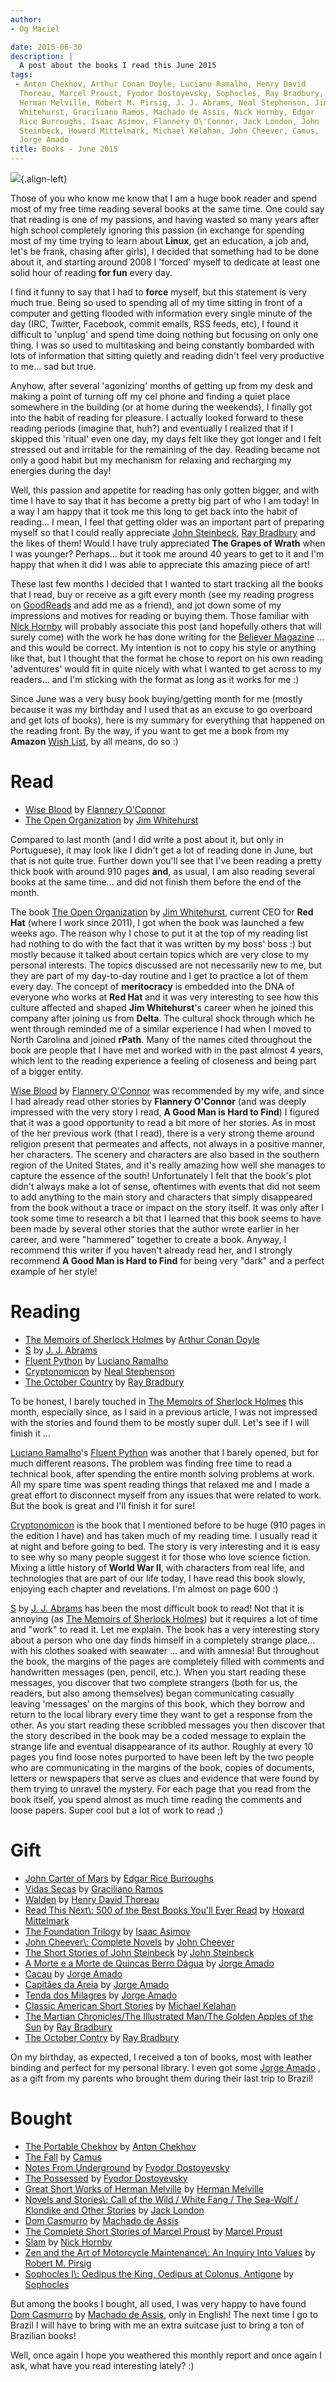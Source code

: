 ```yaml
---
author:
- Og Maciel

date: 2015-06-30
description: |
  A post about the books I read this June 2015
tags:
 - Anton Chekhov, Arthur Conan Doyle, Luciano Ramalho, Henry David
  Thoreau, Marcel Proust, Fyodor Dostoyevsky, Sophocles, Ray Bradbury,
  Herman Melville, Robert M. Pirsig, J. J. Abrams, Neal Stephenson, Jim
  Whitehurst, Graciliano Ramos, Machado de Assis, Nick Hornby, Edgar
  Rice Burroughs, Isaac Asimov, Flannery O\'Connor, Jack London, John
  Steinbeck, Howard Mittelmark, Michael Kelahan, John Cheever, Camus,
  Jorge Amado
title: Books - June 2015
---
```


![](https://omaciel.fedorapeople.org/book_review.png){.align-left}

Those of you who know me know that I am a huge book reader and spend
most of my free time reading several books at the same time. One could
say that reading is one of my passions, and having wasted so many years
after high school completely ignoring this passion (in exchange for
spending most of my time trying to learn about **Linux**, get an
education, a job and, let\'s be frank, chasing after girls), I decided
that something had to be done about it, and starting around 2008 I
\'forced\' myself to dedicate at least one solid hour of reading **for
fun** every day.

I find it funny to say that I had to **force** myself, but this
statement is very much true. Being so used to spending all of my time
sitting in front of a computer and getting flooded with information
every single minute of the day (IRC, Twitter, Facebook, commit emails,
RSS feeds, etc), I found it difficult to \'unplug\' and spend time doing
nothing but focusing on only one thing. I was so used to multitasking
and being constantly bombarded with lots of information that sitting
quietly and reading didn\'t feel very productive to me\... sad but true.

Anyhow, after several \'agonizing\' months of getting up from my desk
and making a point of turning off my cel phone and finding a quiet place
somewhere in the building (or at home during the weekends), I finally
got into the habit of reading for pleasure. I actually looked forward to
these reading periods (imagine that, huh?) and eventually I realized
that if I skipped this \'ritual\' even one day, my days felt like they
got longer and I felt stressed out and irritable for the remaining of
the day. Reading became not only a good habit but my mechanism for
relaxing and recharging my energies during the day!

Well, this passion and appetite for reading has only gotten bigger, and
with time I have to say that it has become a pretty big part of who I am
today! In a way I am happy that it took me this long to get back into
the habit of reading\... I mean, I feel that getting older was an
important part of preparing myself so that I could really appreciate
[John
Steinbeck](https://www.goodreads.com/search?utf8=%E2%9C%93&query=John+Steinbeck),
[Ray
Bradbury](https://www.goodreads.com/search?utf8=%E2%9C%93&query=Ray+Bradbury)
and the likes of them! Would I have truly appreciated **The Grapes of
Wrath** when I was younger? Perhaps\... but it took me around 40 years
to get to it and I\'m happy that when it did I was able to appreciate
this amazing piece of art!

These last few months I decided that I wanted to start tracking all the
books that I read, buy or receive as a gift every month (see my reading
progress on
[GoodReads](https://www.goodreads.com/user/show/12048315-og-maciel) and
add me as a friend), and jot down some of my impressions and motives for
reading or buying them. Those familiar with [Nick
Hornby](https://www.goodreads.com/search?utf8=%E2%9C%93&query=Nick+Hornby)
will probably associate this post (and hopefully others that will surely
come) with the work he has done writing for the [Believer
Magazine](http://www.believermag.com/) \... and this would be correct.
My intention is not to copy his style or anything like that, but I
thought that the format he chose to report on his own reading
\'adventures\' would fit in quite nicely with what I wanted to get
across to my readers\... and I\'m sticking with the format as long as it
works for me :)

Since June was a very busy book buying/getting month for me (mostly
because it was my birthday and I used that as an excuse to go overboard
and get lots of books), here is my summary for everything that happened
on the reading front. By the way, if you want to get me a book from my
**Amazon** [Wish List](http://amzn.com/w/32BX7VP2GEFI1), by all means,
do so :)

# Read

-   [Wise
    Blood](https://www.goodreads.com/search?utf8=%E2%9C%93&query=Wise+Blood)
    by [Flannery
    O\'Connor](https://www.goodreads.com/search?utf8=%E2%9C%93&query=Flannery+O'Connor)
-   [The Open
    Organization](https://www.goodreads.com/search?utf8=%E2%9C%93&query=The+Open+Organization)
    by [Jim
    Whitehurst](https://www.goodreads.com/search?utf8=%E2%9C%93&query=Jim+Whitehurst)

Compared to last month (and I did write a post about it, but only in
Portuguese), it may look like I didn\'t get a lot of reading done in
June, but that is not quite true. Further down you\'ll see that I\'ve
been reading a pretty thick book with around 910 pages **and**, as
usual, I am also reading several books at the same time\... and did not
finish them before the end of the month.

The book [The Open
Organization](https://www.goodreads.com/search?utf8=%E2%9C%93&query=The+Open+Organization)
by [Jim
Whitehurst](https://www.goodreads.com/search?utf8=%E2%9C%93&query=Jim+Whitehurst),
current CEO for **Red Hat** (where I work since 2011), I got when the
book was launched a few weeks ago. The reason why I chose to put it at
the top of my reading list had nothing to do with the fact that it was
written by my boss\' boss :) but mostly because it talked about certain
topics which are very close to my personal interests. The topics
discussed are not necessarily new to me, but they are part of my
day-to-day routine and I get to practice a lot of them every day. The
concept of **meritocracy** is embedded into the DNA of everyone who
works at **Red Hat** and it was very interesting to see how this culture
affected and shaped **Jim Whitehurst**\'s career when he joined this
company after joining us from **Delta**. The cultural shock through
which he went through reminded me of a similar experience I had when I
moved to North Carolina and joined **rPath**. Many of the names cited
throughout the book are people that I have met and worked with in the
past almost 4 years, which lent to the reading experience a feeling of
closeness and being part of a bigger entity.

[Wise
Blood](https://www.goodreads.com/search?utf8=%E2%9C%93&query=Wise+Blood)
by [Flannery
O\'Connor](https://www.goodreads.com/search?utf8=%E2%9C%93&query=Flannery+O'Connor)
was recommended by my wife, and since I had already read other stories
by **Flannery O\'Connor** (and was deeply impressed with the very story
I read, **A Good Man is Hard to Find**) I figured that it was a good
opportunity to read a bit more of her stories. As in most of the her
previous work (that I read), there is a very strong theme around
religion present that permeates and affects, not always in a positive
manner, her characters. The scenery and characters are also based in the
southern region of the United States, and it\'s really amazing how well
she manages to capture the essence of the south! Unfortunately I felt
that the book\'s plot didn\'t always make a lot of sense, oftentimes
with events that did not seem to add anything to the main story and
characters that simply disappeared from the book without a trace or
impact on the story itself. It was only after I took some time to
research a bit that I learned that this book seems to have been made by
several other stories that the author wrote earlier in her career, and
were \"hammered\" together to create a book. Anyway, I recommend this
writer if you haven\'t already read her, and I strongly recommend **A
Good Man is Hard to Find** for being very \"dark\" and a perfect example
of her style!

# Reading

-   [The Memoirs of Sherlock
    Holmes](https://www.goodreads.com/search?utf8=%E2%9C%93&query=The+Memoirs+of+Sherlock+Holmes)
    by [Arthur Conan
    Doyle](https://www.goodreads.com/search?utf8=%E2%9C%93&query=Arthur+Conan+Doyle)
-   [S](https://www.goodreads.com/search?utf8=%E2%9C%93&query=S) by
    [J. J.
    Abrams](https://www.goodreads.com/search?utf8=%E2%9C%93&query=J.+J.+Abrams)
-   [Fluent
    Python](https://www.goodreads.com/search?utf8=%E2%9C%93&query=Fluent+Python)
    by [Luciano
    Ramalho](https://www.goodreads.com/search?utf8=%E2%9C%93&query=Luciano+Ramalho)
-   [Cryptonomicon](https://www.goodreads.com/search?utf8=%E2%9C%93&query=Cryptonomicon)
    by [Neal
    Stephenson](https://www.goodreads.com/search?utf8=%E2%9C%93&query=Neal+Stephenson)
-   [The October
    Country](https://www.goodreads.com/search?utf8=%E2%9C%93&query=The+October+Country)
    by [Ray
    Bradbury](https://www.goodreads.com/search?utf8=%E2%9C%93&query=Ray+Bradbury)

To be honest, I barely touched in [The Memoirs of Sherlock
Holmes](https://www.goodreads.com/search?utf8=%E2%9C%93&query=The+Memoirs+of+Sherlock+Holmes)
this month, especially since, as I said in a previous article, I was not
impressed with the stories and found them to be mostly super dull.
Let\'s see if I will finish it \...

[Luciano
Ramalho](https://www.goodreads.com/search?utf8=%E2%9C%93&query=Luciano+Ramalho)\'s
[Fluent
Python](https://www.goodreads.com/search?utf8=%E2%9C%93&query=Fluent+Python)
was another that I barely opened, but for much different reasons. The
problem was finding free time to read a technical book, after spending
the entire month solving problems at work. All my spare time was spent
reading things that relaxed me and I made a great effort to disconnect
myself from any issues that were related to work. But the book is great
and I\'ll finish it for sure!

[Cryptonomicon](https://www.goodreads.com/search?utf8=%E2%9C%93&query=Cryptonomicon)
is the book that I mentioned before to be huge (910 pages in the edition
I have) and has taken much of my reading time. I usually read it at
night and before going to bed. The story is very interesting and it is
easy to see why so many people suggest it for those who love science
fiction. Mixing a little history of **World War II**, with characters
from real life, and technologies that are part of our life today, I have
read this book slowly, enjoying each chapter and revelations. I\'m
almost on page 600 :)

[S](https://www.goodreads.com/search?utf8=%E2%9C%93&query=S) by [J. J.
Abrams](https://www.goodreads.com/search?utf8=%E2%9C%93&query=J.+J.+Abrams)
has been the most difficult book to read! Not that it is annoying (as
[The Memoirs of Sherlock
Holmes](https://www.goodreads.com/search?utf8=%E2%9C%93&query=The+Memoirs+of+Sherlock+Holmes))
but it requires a lot of time and \"work\" to read it. Let me explain.
The book has a very interesting story about a person who one day finds
himself in a completely strange place\... with his clothes soaked with
seawater \... and with amnesia! But throughout the book, the margins of
the pages are completely filled with comments and handwritten messages
(pen, pencil, etc.). When you start reading these messages, you discover
that two complete strangers (both for us, the readers, but also among
themselves) began communicating casually leaving \'messages\' on the
margins of this book, which they borrow and return to the local library
every time they want to get a response from the other. As you start
reading these scribbled messages you then discover that the story
described in the book may be a coded message to explain the strange life
and eventual disappearance of its author. Roughly at every 10 pages you
find loose notes purported to have been left by the two people who are
communicating in the margins of the book, copies of documents, letters
or newspapers that serve as clues and evidence that were found by them
trying to unravel the mystery. For each page that you read from the book
itself, you spend almost as much time reading the comments and loose
papers. Super cool but a lot of work to read ;)

# Gift

-   [John Carter of
    Mars](https://www.goodreads.com/search?utf8=%E2%9C%93&query=John+Carter+of+Mars)
    by [Edgar Rice
    Burroughs](https://www.goodreads.com/search?utf8=%E2%9C%93&query=Edgar+Rice+Burroughs)
-   [Vidas
    Secas](https://www.goodreads.com/search?utf8=%E2%9C%93&query=Vidas+Secas)
    by [Graciliano
    Ramos](https://www.goodreads.com/search?utf8=%E2%9C%93&query=Graciliano+Ramos)
-   [Walden](https://www.goodreads.com/search?utf8=%E2%9C%93&query=Walden)
    by [Henry David
    Thoreau](https://www.goodreads.com/search?utf8=%E2%9C%93&query=Henry+David+Thoreau)
-   [Read This Next\\: 500 of the Best Books You\'ll Ever Read]() by
    [Howard
    Mittelmark](https://www.goodreads.com/search?utf8=%E2%9C%93&query=Howard+Mittelmark)
-   [The Foundation
    Trilogy](https://www.goodreads.com/search?utf8=%E2%9C%93&query=The+Foundation+Trilogy)
    by [Isaac
    Asimov](https://www.goodreads.com/search?utf8=%E2%9C%93&query=Isaac+Asimov)
-   [John Cheever\\: Complete Novels]() by [John
    Cheever](https://www.goodreads.com/search?utf8=%E2%9C%93&query=John+Cheever)
-   [The Short Stories of John
    Steinbeck](https://www.goodreads.com/search?utf8=%E2%9C%93&query=The+Short+Stories+of+John+Steinbeck)
    by [John
    Steinbeck](https://www.goodreads.com/search?utf8=%E2%9C%93&query=John+Steinbeck)
-   [A Morte e a Morte de Quincas Berro
    Dágua](https://www.goodreads.com/search?utf8=%E2%9C%93&query=A+Morte+e+a+Morte+de+Quincas+Berro+Dágua)
    by [Jorge
    Amado](https://www.goodreads.com/search?utf8=%E2%9C%93&query=Jorge+Amado)
-   [Cacau](https://www.goodreads.com/search?utf8=%E2%9C%93&query=Cacau)
    by [Jorge
    Amado](https://www.goodreads.com/search?utf8=%E2%9C%93&query=Jorge+Amado)
-   [Capitães da
    Areia](https://www.goodreads.com/search?utf8=%E2%9C%93&query=Capitães+da+Areia)
    by [Jorge
    Amado](https://www.goodreads.com/search?utf8=%E2%9C%93&query=Jorge+Amado)
-   [Tenda dos
    Milagres](https://www.goodreads.com/search?utf8=%E2%9C%93&query=Tenda+dos+Milagres)
    by [Jorge
    Amado](https://www.goodreads.com/search?utf8=%E2%9C%93&query=Jorge+Amado)
-   [Classic American Short
    Stories](https://www.goodreads.com/search?utf8=%E2%9C%93&query=Classic+American+Short+Stories)
    by [Michael
    Kelahan](https://www.goodreads.com/search?utf8=%E2%9C%93&query=Michael+Kelahan)
-   [The Martian Chronicles/The Illustrated Man/The Golden Apples of the
    Sun](https://www.goodreads.com/search?utf8=%E2%9C%93&query=The+Martian+Chronicles/The+Illustrated+Man/The+Golden+Apples+of+the+Sun)
    by [Ray
    Bradbury](https://www.goodreads.com/search?utf8=%E2%9C%93&query=Ray+Bradbury)
-   [The October
    Contry](https://www.goodreads.com/search?utf8=%E2%9C%93&query=The+October+Contry)
    by [Ray
    Bradbury](https://www.goodreads.com/search?utf8=%E2%9C%93&query=Ray+Bradbury)

On my birthday, as expected, I received a ton of books, most with
leather binding and perfect for my personal library. I even got some
[Jorge
Amado](https://www.goodreads.com/search?utf8=%E2%9C%93&query=Jorge+Amado)
, as a gift from my parents who brought them during their last trip to
Brazil!

# Bought

-   [The Portable
    Chekhov](https://www.goodreads.com/search?utf8=%E2%9C%93&query=The+Portable+Chekhov)
    by [Anton
    Chekhov](https://www.goodreads.com/search?utf8=%E2%9C%93&query=Anton+Chekhov)
-   [The
    Fall](https://www.goodreads.com/search?utf8=%E2%9C%93&query=The+Fall)
    by
    [Camus](https://www.goodreads.com/search?utf8=%E2%9C%93&query=Camus)
-   [Notes From
    Underground](https://www.goodreads.com/search?utf8=%E2%9C%93&query=Notes+From+Underground)
    by [Fyodor
    Dostoyevsky](https://www.goodreads.com/search?utf8=%E2%9C%93&query=Fyodor+Dostoyevsky)
-   [The
    Possessed](https://www.goodreads.com/search?utf8=%E2%9C%93&query=The+Possessed)
    by [Fyodor
    Dostoyevsky](https://www.goodreads.com/search?utf8=%E2%9C%93&query=Fyodor+Dostoyevsky)
-   [Great Short Works of Herman
    Melville](https://www.goodreads.com/search?utf8=%E2%9C%93&query=Great+Short+Works+of+Herman+Melville)
    by [Herman
    Melville](https://www.goodreads.com/search?utf8=%E2%9C%93&query=Herman+Melville)
-   [Novels and Stories\\: Call of the Wild / White Fang / The Sea-Wolf
    / Klondike and Other Stories]() by [Jack
    London](https://www.goodreads.com/search?utf8=%E2%9C%93&query=Jack+London)
-   [Dom
    Casmurro](https://www.goodreads.com/search?utf8=%E2%9C%93&query=Dom+Casmurro)
    by [Machado de
    Assis](https://www.goodreads.com/search?utf8=%E2%9C%93&query=Machado+de+Assis)
-   [The Complete Short Stories of Marcel
    Proust](https://www.goodreads.com/search?utf8=%E2%9C%93&query=The+Complete+Short+Stories+of+Marcel+Proust)
    by [Marcel
    Proust](https://www.goodreads.com/search?utf8=%E2%9C%93&query=Marcel+Proust)
-   [Slam](https://www.goodreads.com/search?utf8=%E2%9C%93&query=Slam)
    by [Nick
    Hornby](https://www.goodreads.com/search?utf8=%E2%9C%93&query=Nick+Hornby)
-   [Zen and the Art of Motorcycle Maintenance\\: An Inquiry Into
    Values]() by [Robert M.
    Pirsig](https://www.goodreads.com/search?utf8=%E2%9C%93&query=Robert+M.+Pirsig)
-   [Sophocles I\\: Oedipus the King, Oedipus at Colonus, Antigone]() by
    [Sophocles](https://www.goodreads.com/search?utf8=%E2%9C%93&query=Sophocles)

But among the books I bought, all used, I was very happy to have found
[Dom
Casmurro](https://www.goodreads.com/search?utf8=%E2%9C%93&query=Dom+Casmurro)
by [Machado de
Assis](https://www.goodreads.com/search?utf8=%E2%9C%93&query=Machado+de+Assis),
only in English! The next time I go to Brazil I will have to bring with
me an extra suitcase just to bring a ton of Brazilian books!

Well, once again I hope you weathered this monthly report and once again
I ask, what have you read interesting lately? :)
